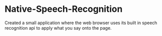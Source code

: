 # Native-Speech-Recognition

Created a small application where the web browser uses its built in speech recognition api to apply what you say onto the page.
